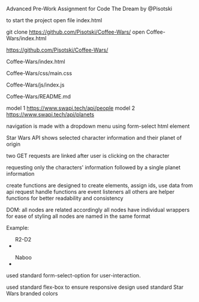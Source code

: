 Advanced Pre-Work Assignment for Code The Dream
by @Pisotski

to start the project open file index.html

git clone https://github.com/Pisotski/Coffee-Wars/
open Coffee-Wars/index.html

<!-- STRUCTURE:
A public GitHub repository containing your project -->
https://github.com/Pisotski/Coffee-Wars/

<!-- An HTML document for the page -->
Coffee-Wars/index.html

<!-- A CSS document to style the HTML page -->
Coffee-Wars/css/main.css

<!-- A JavaScript file that retrieves data from one of several public API sources to display the data on your HTML page -->
Coffee-Wars/js/index.js

<!-- A README file that includes the instructions for running the webpage -->
Coffee-Wars/README.md

<!-- CONTENT:
Display the data for at least 2 of the models in the API -->
<!-- Examples: If you choose the use the Weather API, use temperature and condition (rainy/sunny/etc) models. For the Star Wars API, use characters and film title models. -->
model 1 
https://www.swapi.tech/api/people
model 2
https://www.swapi.tech/api/planets

<!-- Include navigation from each model’s page to the other models that are displayed -->
navigation is made with a dropdown menu using form-select html element

<!-- Example: If you choose to use the Weather API, be able to click between a page that shows temperatures and a page that shows conditions. For the Star Wars API, have a page that shows character information and a page that shows film information. -->
Star Wars API shows selected character information and their planet of origin

<!-- Issue new GET requests for the linked data to display in the linked pages. -->
two GET requests are linked after user is clicking on the character

<!-- FUNCTIONALITY:
Be sure that we can get the code to run without issues by following the instructions in the README file -->

<!-- Be sure navigation between the different models behaves properly and is not slowed down by requesting more data than needs to be displayed -->
requesting only the characters' information followed by a single planet information

<!-- Be sure your code is readable and well structured -->
create functions are designed to create elements, assign ids, use data from api request
handle functions are event listeners
all others are helper functions for better readability and consistency

DOM:
all nodes are related accordingly
all nodes have individual wrappers for ease of styling
all nodes are named in the same format

Example:
<div id="character-planet-wrapper">
    <div id="r2-d2-bio-wrapper">
        <ul id="r2-d2">R2-D2
            <li id="r2-d2-height"></li>
        </ul>
    </div>
    <div id="naboo-planet-wrapper">
        <ul id="naboo">Naboo
            <li id="naboo-diameter"></li>
        </ul>
    <div>
</div>

<!-- If including a user-interactive feature like a search field, be sure that you appropriately handle error cases -->
used standard form-select-option for user-interaction. 

<!-- Be thoughtful about what type of styling is used (example: font-sizes are not too small or large, colors are not too dark/light to be easily seen, etc.) -->
used standard flex-box to ensure responsive design
used standard Star Wars branded colors
